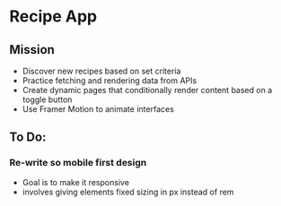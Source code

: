 # Recipe App

## Mission

-   Discover new recipes based on set criteria
-   Practice fetching and rendering data from APIs
-   Create dynamic pages that conditionally render content based on a toggle button
-   Use Framer Motion to animate interfaces

## To Do:

### Re-write so mobile first design

-   Goal is to make it responsive
-   involves giving elements fixed sizing in px instead of rem
